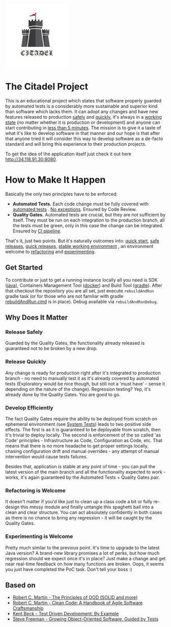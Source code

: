 ![](logo.png)

# The Citadel Project

This is an educational project which states that software properly guarded by automated tests is a considerably more
sustainable and superior kind than software which lacks them. It can adopt any changes and have new features released to
production [safely](#release-safely) and [quickly](#release-quickly), it's always in a
[working state](#develop-efficiently) (no matter whether it is production or development) and anyone can start
contributing in [less than 5 minutes](#get-started). The mission is to give it a taste of what it's like to develop
software in that manner and our hope is that after that anyone tried it will consider this way to develop software as a
de-facto standard and will bring this experience to their production projects.

To get the idea of the application itself just check it out here http://34.118.91.30:8080.

# How to Make It Happen

Basically the only two principles have to be enforced:

* **Automated Tests.** Each code change must be fully covered with [automated tests](doc/testpyramid/testPyramid.md)
  . [No exceptions](.github/workflows/quality_gates.skip.reasons). Ensured by Code Review.
* **Quality Gates.** Automated tests are crucial, but they are not sufficient by itself. They must be run on each
  integration to the production branch, all the tests must be green, only in this case the change can be integrated.
  Ensured by [CI pipeline](.github/workflows/quality_gates.yml).

That's it, just two points. But it's naturally outcomes into: [quick start](#get-started),
[safe releases](#release-safely), [quick releases](#release-quickly), [stable working environment](#develop-efficiently)
, an environment welcome to [refactoring](#refactoring-is-welcome) and [experimenting](#experimenting-is-welcome).

## Get Started

To contribute or just to get a running instance locally all you need is SDK
([java](https://openjdk.java.net/projects/jdk/17/)), Containers Management Tool ([docker](https://www.docker.com/))
and Build Tool ([gradle](https://gradle.org/)). After that checkout the repository you are all set, just
execute `rebuildAndRun` gradle task (or for those who are not familiar with gradle
[rebuildAndRun.cmd](scripts/rebuildAndRun.cmd) is in place). Debug available via `rebuildAndRunDebug`.

## Why Does It Matter

### Release Safely

Guarded by the Quality Gates, the functionality already released is guaranteed not to be broken by a new drop.

### Release Quickly

Any change is ready for production right after it's integrated to production branch - no need to manually test it as
it's already covered by automated tests (Exploratory would be nice though, but still not a 'must have' - sense it
depending on the nature of the change). Regression testing? Yep, it's already done by the Quality Gates. You are good to
go.

### Develop Efficiently

The fact Quality Gates require the ability to be deployed from scratch on ephemeral environment (see
[System Tests](doc/testpyramid/testPyramid.md#system-tests)) leads to two positive side effects. The first is as it is guaranteed to
be deployable from scratch, then it's trivial to deploy locally. The second is enforcement of the so called 'as Code'
principles - Infrastructure as Code, Configuration as Code, etc. That means that there is no more headache to get proper
settings locally, chasing configuration drift and manual overrides - any attempt of manual intervention would cause
tests failures.

Besides that, application is stable at any point of time - you can pull the latest version of the main branch and all
the functionality expected to work - works, it's again guaranteed by the Automated Tests + Quality Gates pair.

### Refactoring is Welcome

It doesn't matter if you'd like just to clean up a class code a bit or fully re-design this messy module and finally
untangle this spaghetti ball into a clean and clear structure. You can act absolutely confidently in both cases as there
is no chance to bring any regression - it will be caught by the Quality Gates.

### Experimenting is Welcome

Pretty much similar to the previous point. It's time to upgrade to the latest Java version? A brand-new library promises
a lot of perks, but how much regression should we expect once it's in place? Just make a change and get near real-time
feedback on how many functions are broken. Oops, it seems you just have completed the PoC task. Don't tell your boss :)

## Based on

* [Robert C. Martin - The Principles of OOD (SOLID and more)](http://www.butunclebob.com/ArticleS.UncleBob.PrinciplesOfOod)
* [Robert C. Martin - Clean Code: A Handbook of Agile Software Craftsmanship](https://www.amazon.com/Clean-Code-Handbook-Software-Craftsmanship/dp/0132350882)
* [Kent Beck - Test Driven Development: By Example](https://www.amazon.com/Test-Driven-Development-Kent-Beck/dp/0321146530)
* [Steve Freeman - Growing Object-Oriented Software, Guided by Tests](https://www.amazon.com/Growing-Object-Oriented-Software-Guided-Tests/dp/0321503627) 
